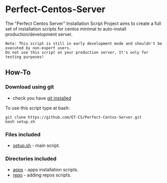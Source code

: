 Perfect-Centos-Server
=====================

The "Perfect Centos Server" Installation Script Project aims to create a full set of installation scripts for centos minimal to auto-install production/development server.

    Note: This script is still in early development mode and shouldn't be executed by non-expert users.
    Do not use this script on your production server, It's only for testing purposes!

How-To
------

### Download using git
* check you have [git installed][git-itek]

To use this script type at bash:

    git clone https://github.com/ET-CS/Perfect-Centos-Server.git  
    bash setup.sh
 

### Files included
* [setup.sh][setup.sh] - main script.

### Directories included
* [apps][apps] - apps installation scripts.
* [repo][repo] - adding repos scripts.

[setup.sh]: https://github.com/ET-CS/Perfect-Centos-Server/blob/master/setup.sh
[apps]: https://github.com/ET-CS/Perfect-Centos-Server/tree/master/apps
[repo]: https://github.com/ET-CS/Perfect-Centos-Server/tree/master/repo
[git-itek]: http://itekblog.com/how-use-git-on-centos-6-2/